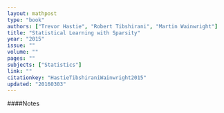 ```yaml
---
layout: mathpost
type: "book"
authors: ["Trevor Hastie", "Robert Tibshirani", "Martin Wainwright"]
title: "Statistical Learning with Sparsity"
year: "2015"
issue: ""
volume: ""
pages: ""
subjects: ["Statistics"]
link: ""
citationkey: "HastieTibshiraniWainwright2015"
updated: "20160303"
---
```


####Notes
